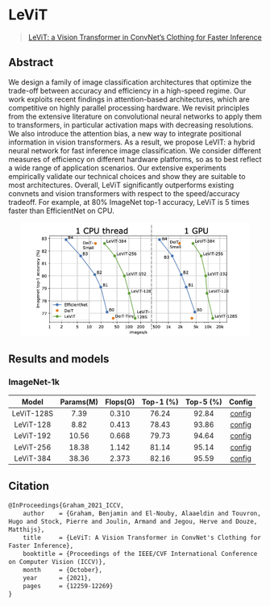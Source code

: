 # LeViT

> [LeViT: a Vision Transformer in ConvNet’s Clothing for Faster Inference](https://arxiv.org/pdf/2104.01136.pdf)

<!-- [ALGORITHM] -->

## Abstract

We design a family of image classification architectures that optimize the trade-off between accuracy and efficiency in a high-speed regime. Our work exploits recent findings in attention-based architectures, which are competitive on highly parallel processing hardware. We revisit principles from the extensive literature on convolutional neural networks to apply them to transformers, in particular activation maps with decreasing resolutions. We also introduce the attention bias, a new way to integrate positional information in vision transformers. As a result, we propose LeVIT: a hybrid neural network for fast inference image classification. We consider different measures of efficiency on different hardware platforms, so as to best reflect a wide range of application scenarios. Our extensive experiments empirically validate our technical choices and show they are suitable to most architectures. Overall, LeViT significantly outperforms existing convnets and vision transformers with respect to the speed/accuracy tradeoff. For example, at 80% ImageNet top-1 accuracy, LeViT is 5 times faster than EfficientNet on CPU.

<div align=center>
<img src="https://raw.githubusercontent.com/facebookresearch/LeViT/main/.github/levit.png" width="90%"/>
</div>

## Results and models

### ImageNet-1k

|   Model    | Params(M) | Flops(G) | Top-1 (%) | Top-5 (%) |                                 Config                                 |
| :--------: | :-------: | :------: | :-------: | :-------: | :--------------------------------------------------------------------: |
| LeViT-128S |   7.39    |  0.310   |   76.24   |   92.84   |                     [config](./levit-128s-p16.py)                      |
| LeViT-128  |   8.82    |  0.413   |   78.43   |   93.86   |                      [config](./levit-128-p16.py)                      |
| LeViT-192  |   10.56   |  0.668   |   79.73   |   94.64   |                      [config](./levit-192-p16.py)                      |
| LeViT-256  |   18.38   |  1.142   |   81.14   |   95.14   | [config](./levit-256-p16_4xb256_autoaug-mixup-lbs-coslr-1000e_in1k.py) |
| LeViT-384  |   38.36   |  2.373   |   82.16   |   95.59   |                      [config](./levit-384-p16.py)                      |

## Citation

```
@InProceedings{Graham_2021_ICCV,
    author    = {Graham, Benjamin and El-Nouby, Alaaeldin and Touvron, Hugo and Stock, Pierre and Joulin, Armand and Jegou, Herve and Douze, Matthijs},
    title     = {LeViT: A Vision Transformer in ConvNet's Clothing for Faster Inference},
    booktitle = {Proceedings of the IEEE/CVF International Conference on Computer Vision (ICCV)},
    month     = {October},
    year      = {2021},
    pages     = {12259-12269}
}
```
